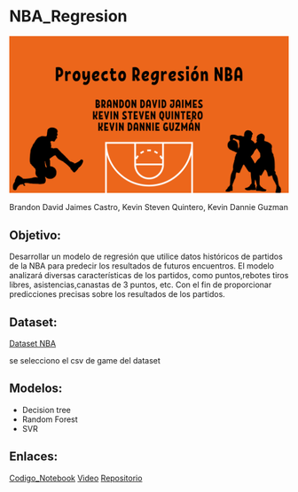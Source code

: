 # NBA_Regresion

![banner](banner.png)

Brandon David Jaimes Castro, Kevin Steven Quintero, Kevin Dannie Guzman

## Objetivo:

Desarrollar un modelo de regresión que utilice datos históricos de partidos de la NBA para predecir los resultados de futuros encuentros. El modelo analizará diversas características de los partidos, como puntos,rebotes tiros libres, asistencias,canastas de 3 puntos, etc. Con el fin de proporcionar predicciones precisas sobre los resultados de los partidos.

## Dataset:

[Dataset NBA](https://www.kaggle.com/datasets/wyattowalsh/basketball/data)

se selecciono el csv de game del dataset

## Modelos:
- Decision tree
- Random Forest
- SVR

## Enlaces:

[Codigo_Notebook](https://colab.research.google.com/drive/146auEtLQLDj4AD_XGkAHrkAtoxnohydF?usp=sharing#scrollTo=kPYemQDgIbv0)
[Video]()
[Repositorio](https://github.com/Fitman22/NBA_Regresion/edit/main/README.md)
